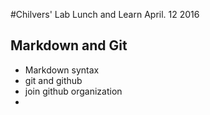 #Chilvers' Lab Lunch and Learn
April. 12 2016

## Markdown and Git
- Markdown syntax
- git and github
- join github organization
- 

